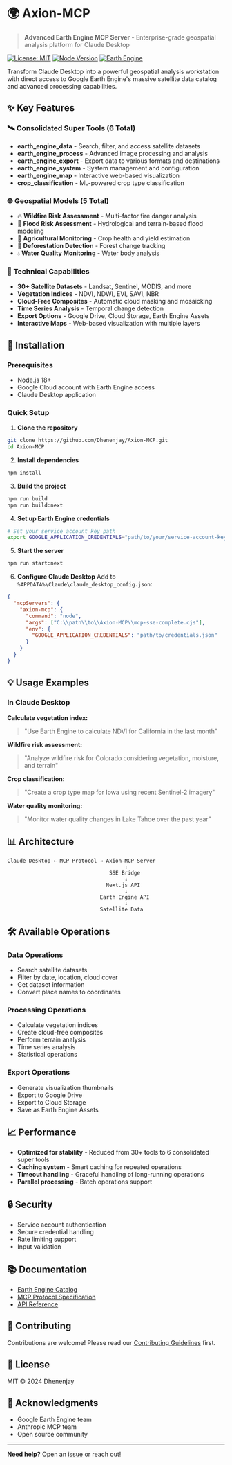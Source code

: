 ﻿# 🌍 Axion-MCP

> **Advanced Earth Engine MCP Server** - Enterprise-grade geospatial analysis platform for Claude Desktop

[![License: MIT](https://img.shields.io/badge/License-MIT-yellow.svg)](https://opensource.org/licenses/MIT)
[![Node Version](https://img.shields.io/badge/node-%3E%3D18.0.0-brightgreen)](https://nodejs.org)
[![Earth Engine](https://img.shields.io/badge/Google-Earth%20Engine-4285F4?logo=google-earth)](https://earthengine.google.com/)

Transform Claude Desktop into a powerful geospatial analysis workstation with direct access to Google Earth Engine's massive satellite data catalog and advanced processing capabilities.

## ✨ Key Features

### 🛰️ Consolidated Super Tools (6 Total)
- **earth_engine_data** - Search, filter, and access satellite datasets
- **earth_engine_process** - Advanced image processing and analysis
- **earth_engine_export** - Export data to various formats and destinations
- **earth_engine_system** - System management and configuration
- **earth_engine_map** - Interactive web-based visualization
- **crop_classification** - ML-powered crop type classification

### 🌐 Geospatial Models (5 Total)
- 🔥 **Wildfire Risk Assessment** - Multi-factor fire danger analysis
- 🌊 **Flood Risk Assessment** - Hydrological and terrain-based flood modeling
- 🌾 **Agricultural Monitoring** - Crop health and yield estimation
- 🌳 **Deforestation Detection** - Forest change tracking
- 💧 **Water Quality Monitoring** - Water body analysis

### 🚀 Technical Capabilities
- **30+ Satellite Datasets** - Landsat, Sentinel, MODIS, and more
- **Vegetation Indices** - NDVI, NDWI, EVI, SAVI, NBR
- **Cloud-Free Composites** - Automatic cloud masking and mosaicking
- **Time Series Analysis** - Temporal change detection
- **Export Options** - Google Drive, Cloud Storage, Earth Engine Assets
- **Interactive Maps** - Web-based visualization with multiple layers

## 🔧 Installation

### Prerequisites
- Node.js 18+ 
- Google Cloud account with Earth Engine access
- Claude Desktop application

### Quick Setup

1. **Clone the repository**
```bash
git clone https://github.com/Dhenenjay/Axion-MCP.git
cd Axion-MCP
```

2. **Install dependencies**
```bash
npm install
```

3. **Build the project**
```bash
npm run build
npm run build:next
```

4. **Set up Earth Engine credentials**
```bash
# Set your service account key path
export GOOGLE_APPLICATION_CREDENTIALS="path/to/your/service-account-key.json"
```

5. **Start the server**
```bash
npm run start:next
```

6. **Configure Claude Desktop**
Add to `%APPDATA%\Claude\claude_desktop_config.json`:
```json
{
  "mcpServers": {
    "axion-mcp": {
      "command": "node",
      "args": ["C:\\path\\to\\Axion-MCP\\mcp-sse-complete.cjs"],
      "env": {
        "GOOGLE_APPLICATION_CREDENTIALS": "path/to/credentials.json"
      }
    }
  }
}
```

## 💡 Usage Examples

### In Claude Desktop

**Calculate vegetation index:**
> "Use Earth Engine to calculate NDVI for California in the last month"

**Wildfire risk assessment:**
> "Analyze wildfire risk for Colorado considering vegetation, moisture, and terrain"

**Crop classification:**
> "Create a crop type map for Iowa using recent Sentinel-2 imagery"

**Water quality monitoring:**
> "Monitor water quality changes in Lake Tahoe over the past year"

## 📊 Architecture

```
Claude Desktop ← MCP Protocol → Axion-MCP Server
                                      ↓
                                 SSE Bridge
                                      ↓
                                Next.js API
                                      ↓
                              Earth Engine API
                                      ↓
                              Satellite Data
```

## 🛠️ Available Operations

### Data Operations
- Search satellite datasets
- Filter by date, location, cloud cover
- Get dataset information
- Convert place names to coordinates

### Processing Operations
- Calculate vegetation indices
- Create cloud-free composites
- Perform terrain analysis
- Time series analysis
- Statistical operations

### Export Operations
- Generate visualization thumbnails
- Export to Google Drive
- Export to Cloud Storage
- Save as Earth Engine Assets

## 📈 Performance

- **Optimized for stability** - Reduced from 30+ tools to 6 consolidated super tools
- **Caching system** - Smart caching for repeated operations
- **Timeout handling** - Graceful handling of long-running operations
- **Parallel processing** - Batch operations support

## 🔒 Security

- Service account authentication
- Secure credential handling
- Rate limiting support
- Input validation

## 📚 Documentation

- [Earth Engine Catalog](https://developers.google.com/earth-engine/datasets)
- [MCP Protocol Specification](https://modelcontextprotocol.io)
- [API Reference](./docs/api.md)

## 🤝 Contributing

Contributions are welcome! Please read our [Contributing Guidelines](CONTRIBUTING.md) first.

## 📄 License

MIT © 2024 Dhenenjay

## 🙏 Acknowledgments

- Google Earth Engine team
- Anthropic MCP team
- Open source community

---

**Need help?** Open an [issue](https://github.com/Dhenenjay/Axion-MCP/issues) or reach out!
